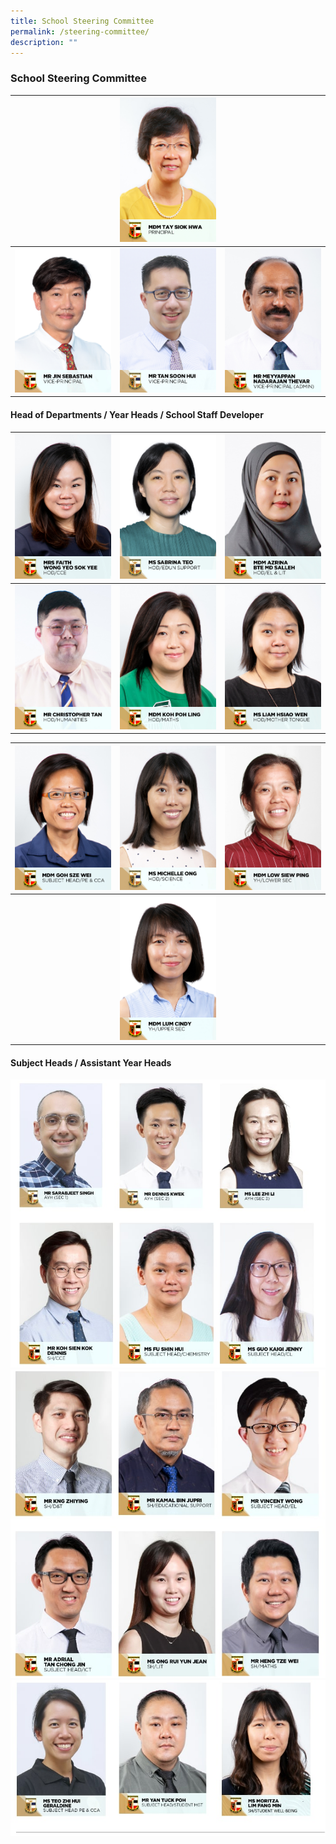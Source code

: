 ```yaml
---
title: School Steering Committee
permalink: /steering-committee/
description: ""
---
```

### School Steering Committee 


|| ![](/images/School%20Steering%20Committee/Tay%20Siok%20Hwa.jpg) ||
| -------- | -------- | -------- |
|![](/images/School%20Steering%20Committee/Jin%20Sebastian.jpg)|![](/images/School%20Steering%20Committee/Tan%20Soon%20Hui.jpg)|![](/images/School%20Steering%20Committee/Meyyappan%20Nadarajan%20Thevar.jpg)|

#### Head of Departments / Year Heads / School Staff Developer

|![](/images/School%20Steering%20Committee/Faith%20Wong%20Yeo%20Sok%20Yee.jpg)|![](/images/School%20Steering%20Committee/Teo%20Wei%20Ping%20Sabrina.jpg)|![](/images/School%20Steering%20Committee/Azrina%20Md%20Salleh.jpg)|
| -------- | -------- | -------- |
|![](/images/School%20Steering%20Committee/Christopher%20Tan%20Swan%20Kiat.jpg)|![](/images/School%20Steering%20Committee/Koh%20Poh%20Ling.jpg)|![](/images/School%20Steering%20Committee/Liam%20Hsiao%20Wen.jpg)|| -------- | -------- | -------- |

|![](/images/School%20Steering%20Committee/Goh%20Sze%20Wei.jpg)|![](/images/School%20Steering%20Committee/Michelle%20Ong.jpg)|![](/images/School%20Steering%20Committee/Low%20Siew%20Ping.jpg)|
| -------- | -------- | -------- |
||![](/images/School%20Steering%20Committee/Lum%20Cindy.jpg)||

#### Subject Heads / Assistant Year Heads

![](/images/4xxxxx.jpg)
![](/images/5xxxxx.jpg)
![](/images/6xxxxx.jpg)